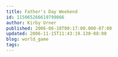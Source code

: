 ```yaml
---
title: Father's Day Weekend
id: 115065266619799866
author: Kirby Urner
published: 2006-06-18T00:17:00.000-07:00
updated: 2006-11-15T11:43:19.130-08:00
blog: world_game
tags: 
---
```


